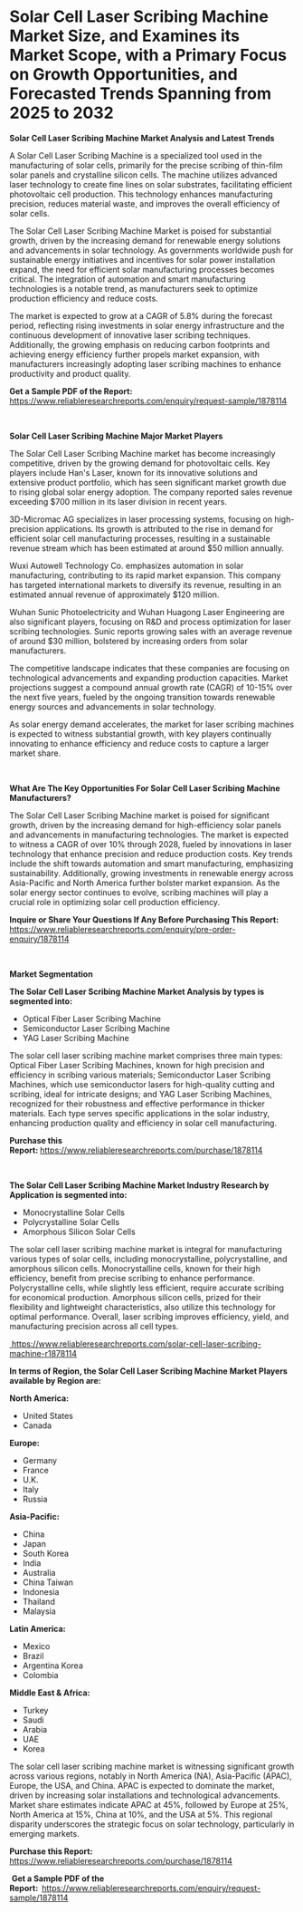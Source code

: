 <p><h1>Solar Cell Laser Scribing Machine Market Size, and Examines its Market Scope, with a Primary Focus on Growth Opportunities, and Forecasted Trends Spanning from 2025 to 2032</h1></p><p><strong>Solar Cell Laser Scribing Machine Market Analysis and Latest Trends</strong></p>
<p><p>A Solar Cell Laser Scribing Machine is a specialized tool used in the manufacturing of solar cells, primarily for the precise scribing of thin-film solar panels and crystalline silicon cells. The machine utilizes advanced laser technology to create fine lines on solar substrates, facilitating efficient photovoltaic cell production. This technology enhances manufacturing precision, reduces material waste, and improves the overall efficiency of solar cells.</p><p>The Solar Cell Laser Scribing Machine Market is poised for substantial growth, driven by the increasing demand for renewable energy solutions and advancements in solar technology. As governments worldwide push for sustainable energy initiatives and incentives for solar power installation expand, the need for efficient solar manufacturing processes becomes critical. The integration of automation and smart manufacturing technologies is a notable trend, as manufacturers seek to optimize production efficiency and reduce costs.</p><p>The market is expected to grow at a CAGR of 5.8% during the forecast period, reflecting rising investments in solar energy infrastructure and the continuous development of innovative laser scribing techniques. Additionally, the growing emphasis on reducing carbon footprints and achieving energy efficiency further propels market expansion, with manufacturers increasingly adopting laser scribing machines to enhance productivity and product quality.</p></p>
<p><strong>Get a Sample PDF of the Report:&nbsp;</strong> <a href="https://www.reliableresearchreports.com/enquiry/request-sample/1878114?utm_campaign=2286&utm_medium=2&utm_source=Github&utm_content=ia&utm_term=12042025&utm_id=solar-cell-laser-scribing-machine">https://www.reliableresearchreports.com/enquiry/request-sample/1878114</a></p>
<p>&nbsp;</p>
<p><strong>Solar Cell Laser Scribing Machine Major Market Players</strong></p>
<p><p>The Solar Cell Laser Scribing Machine market has become increasingly competitive, driven by the growing demand for photovoltaic cells. Key players include Han's Laser, known for its innovative solutions and extensive product portfolio, which has seen significant market growth due to rising global solar energy adoption. The company reported sales revenue exceeding $700 million in its laser division in recent years.</p><p>3D-Micromac AG specializes in laser processing systems, focusing on high-precision applications. Its growth is attributed to the rise in demand for efficient solar cell manufacturing processes, resulting in a sustainable revenue stream which has been estimated at around $50 million annually.</p><p>Wuxi Autowell Technology Co. emphasizes automation in solar manufacturing, contributing to its rapid market expansion. This company has targeted international markets to diversify its revenue, resulting in an estimated annual revenue of approximately $120 million.</p><p>Wuhan Sunic Photoelectricity and Wuhan Huagong Laser Engineering are also significant players, focusing on R&D and process optimization for laser scribing technologies. Sunic reports growing sales with an average revenue of around $30 million, bolstered by increasing orders from solar manufacturers.</p><p>The competitive landscape indicates that these companies are focusing on technological advancements and expanding production capacities. Market projections suggest a compound annual growth rate (CAGR) of 10-15% over the next five years, fueled by the ongoing transition towards renewable energy sources and advancements in solar technology.</p><p>As solar energy demand accelerates, the market for laser scribing machines is expected to witness substantial growth, with key players continually innovating to enhance efficiency and reduce costs to capture a larger market share.</p></p>
<p>&nbsp;</p>
<p><strong>What Are The Key Opportunities For Solar Cell Laser Scribing Machine Manufacturers?</strong></p>
<p><p>The Solar Cell Laser Scribing Machine market is poised for significant growth, driven by the increasing demand for high-efficiency solar panels and advancements in manufacturing technologies. The market is expected to witness a CAGR of over 10% through 2028, fueled by innovations in laser technology that enhance precision and reduce production costs. Key trends include the shift towards automation and smart manufacturing, emphasizing sustainability. Additionally, growing investments in renewable energy across Asia-Pacific and North America further bolster market expansion. As the solar energy sector continues to evolve, scribing machines will play a crucial role in optimizing solar cell production efficiency.</p></p>
<p><strong>Inquire or Share Your Questions If Any Before Purchasing This Report:</strong> <a href="https://www.reliableresearchreports.com/enquiry/pre-order-enquiry/1878114?utm_campaign=2286&utm_medium=2&utm_source=Github&utm_content=ia&utm_term=12042025&utm_id=solar-cell-laser-scribing-machine">https://www.reliableresearchreports.com/enquiry/pre-order-enquiry/1878114</a></p>
<p>&nbsp;</p>
<p><strong>Market Segmentation</strong></p>
<p><strong>The Solar Cell Laser Scribing Machine Market Analysis by types is segmented into:</strong></p>
<p><ul><li>Optical Fiber Laser Scribing Machine</li><li>Semiconductor Laser Scribing Machine</li><li>YAG Laser Scribing Machine</li></ul></p>
<p><p>The solar cell laser scribing machine market comprises three main types: Optical Fiber Laser Scribing Machines, known for high precision and efficiency in scribing various materials; Semiconductor Laser Scribing Machines, which use semiconductor lasers for high-quality cutting and scribing, ideal for intricate designs; and YAG Laser Scribing Machines, recognized for their robustness and effective performance in thicker materials. Each type serves specific applications in the solar industry, enhancing production quality and efficiency in solar cell manufacturing.</p></p>
<p><strong>Purchase this Report:&nbsp;</strong><a href="https://www.reliableresearchreports.com/purchase/1878114?utm_campaign=2286&utm_medium=2&utm_source=Github&utm_content=ia&utm_term=12042025&utm_id=solar-cell-laser-scribing-machine">https://www.reliableresearchreports.com/purchase/1878114</a></p>
<p>&nbsp;</p>
<p><strong>The Solar Cell Laser Scribing Machine Market Industry Research by Application is segmented into:</strong></p>
<p><ul><li>Monocrystalline Solar Cells</li><li>Polycrystalline Solar Cells</li><li>Amorphous Silicon Solar Cells</li></ul></p>
<p><p>The solar cell laser scribing machine market is integral for manufacturing various types of solar cells, including monocrystalline, polycrystalline, and amorphous silicon cells. Monocrystalline cells, known for their high efficiency, benefit from precise scribing to enhance performance. Polycrystalline cells, while slightly less efficient, require accurate scribing for economical production. Amorphous silicon cells, prized for their flexibility and lightweight characteristics, also utilize this technology for optimal performance. Overall, laser scribing improves efficiency, yield, and manufacturing precision across all cell types.</p></p>
<p><a href="https://www.reliableresearchreports.com/solar-cell-laser-scribing-machine-r1878114?utm_campaign=2286&utm_medium=2&utm_source=Github&utm_content=ia&utm_term=12042025&utm_id=solar-cell-laser-scribing-machine">&nbsp;https://www.reliableresearchreports.com/solar-cell-laser-scribing-machine-r1878114</a></p>
<p><strong>In terms of Region, the Solar Cell Laser Scribing Machine Market Players available by Region are:</strong></p>
<p>
    <p> <strong> North America: </strong>
        <ul>
            <li>United States</li>
            <li>Canada</li>
        </ul>
        </p> 
    <p> <strong> Europe: </strong>
        <ul>
            <li>Germany</li>
            <li>France</li>
            <li>U.K.</li>
            <li>Italy</li>
            <li>Russia</li>
        </ul>
        </p> 
    <p> <strong> Asia-Pacific: </strong>
        <ul>
            <li>China</li>
            <li>Japan</li>
            <li>South Korea</li>
            <li>India</li>
            <li>Australia</li>
            <li>China Taiwan</li>
            <li>Indonesia</li>
            <li>Thailand</li>
            <li>Malaysia</li>
        </ul>
        </p> 
    <p> <strong> Latin America: </strong>
        <ul>
            <li>Mexico</li>
            <li>Brazil</li>
            <li>Argentina Korea</li>
            <li>Colombia</li>
        </ul>
        </p> 
    <p> <strong> Middle East & Africa: </strong>
        <ul>
            <li>Turkey</li>
            <li>Saudi</li>
            <li>Arabia</li>
            <li>UAE</li>
            <li>Korea</li>
        </ul>
    </p>
    </p>
<p><p>The solar cell laser scribing machine market is witnessing significant growth across various regions, notably in North America (NA), Asia-Pacific (APAC), Europe, the USA, and China. APAC is expected to dominate the market, driven by increasing solar installations and technological advancements. Market share estimates indicate APAC at 45%, followed by Europe at 25%, North America at 15%, China at 10%, and the USA at 5%. This regional disparity underscores the strategic focus on solar technology, particularly in emerging markets.</p></p>
<p><strong>Purchase this Report: </strong><a href="https://www.reliableresearchreports.com/purchase/1878114?utm_campaign=2286&utm_medium=2&utm_source=Github&utm_content=ia&utm_term=12042025&utm_id=solar-cell-laser-scribing-machine">https://www.reliableresearchreports.com/purchase/1878114</a></p>
<p>&nbsp;<strong>Get a Sample PDF of the Report:&nbsp;&nbsp;</strong><a href="https://www.reliableresearchreports.com/enquiry/request-sample/1878114?utm_campaign=2286&utm_medium=2&utm_source=Github&utm_content=ia&utm_term=12042025&utm_id=solar-cell-laser-scribing-machine">https://www.reliableresearchreports.com/enquiry/request-sample/1878114</a></p>
<p><strong></strong></p>
<p><p></p><p></p><p></p></p>